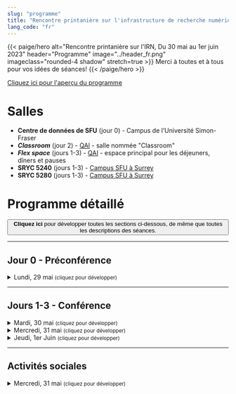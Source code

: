 ```yaml
---
slug: "programme"
title: "Rencontre printanière sur l'infrastructure de recherche numérique"
lang_code: "fr"
---
```

{{< paige/hero
    alt="Rencontre printanière sur l'IRN, Du 30 mai au 1er juin 2023"
    header="Programme"
    image="../header_fr.png"
    imageclass="rounded-4 shadow"
    stretch=true >}}
Merci à toutes et à tous pour vos idées de séances!
{{< /paige/hero >}}

<p class="text-center">
  <a class="btn btn-primary btn-lg" href="https://docs.google.com/spreadsheets/d/1pn_7ZCkrT88eSiHsjBhwtkSd2PhZ8rfzviGw2Vi6Soo/edit" role="button" aria-disabled="true">
    Cliquez ici pour l'aperçu du programme
  </a>
</p>

# Salles

* **Centre de données de SFU** (jour 0) - Campus de l’Université Simon-Fraser
* ***Classroom*** (jour 2) - [QAI](/fr/assister/#emplacement) -
  salle nommée "Classroom"
* ***Flex space*** (jours 1-3) - [QAI](/fr/assister/#emplacement) -
  espace principal pour les déjeuners, dîners et pauses
* **SRYC 5240** (jours 1-3) -
  [Campus SFU à Surrey](https://its.surrey.sfu.ca/rooms/room2.php?rid=289)
* **SRYC 5280** (jours 1-3) -
  [Campus SFU à Surrey](https://its.surrey.sfu.ca/rooms/room2.php?rid=292)

# Programme détaillé

<button class="btn text-primary" onclick="expandAll(this)">
  <strong>Cliquez ici</strong> pour développer toutes les sections ci-dessous,
  de même que toutes les descriptions des séances.
</button>

<hr />

## Jour 0 - Préconférence

<details>
  <summary class="h3">Lundi, 29 mai <small class="text-muted">(cliquez pour développer)</small></summary>
  <div class="container">
    <div class="row">
      <div class="col-2 bg-primary text-white">Heure</div>
      <div class="col-2 bg-primary text-white">Salle</div>
      <div class="col bg-primary text-white">Description</div>
    </div>
    <div class="row">
      <div class="col-2">13h à 17h</div>
      <div class="col-2 text-center"><a href="#salles">Centre de données de SFU</a></div>
      <div class="col">
        <details>
          <summary class="h4">Visite du centre de données de l’Université Simon-Fraser</summary>
          <p>
            Il s'agit d'une activité de préconférence en personne pour
            celles et ceux qui se sont inscrits avant le 17 mai.
          </p>
          <ul>
            <li>Les visites se feront en petits groupes</li>
            <li>Plus de détails à venir...</li>
          </ul>
        </details>
      </div>
    </div>
  </div>
</details>

<hr />

## Jours 1-3 - Conférence

<details>
  <summary class="h3">Mardi, 30 mai <small class="text-muted">(cliquez pour développer)</small></summary>
  <div class="container">
    <div class="row mt-2">
      <div class="col-2 bg-primary text-white">Heure</div>
      <div class="col-2 bg-primary text-white">Salle</div>
      <div class="col bg-primary text-white">
        Description (<a onclick="expand(this)">cliquez ici pour tout développer</a>)
      </div>
    </div>
    <div class="row my-3">
      <div class="col-2 text-center">8h00<br />(60 min.)</div>
      <div class="col-2 text-center"><a href="#salles">Flex space</a></div>
      <div class="col text-center"><h5>Déjeuner et enregistrement</h5></div>
    </div>
    <div class="row my-3">
      <div class="col-2 text-center">9h00<br />(15 min.)</div>
      <div class="col-2 text-center"><a href="#salles">SRYC 5280</a></div>
      <div class="col"><h4>Introduction et reconnaissance du territoire</h4></div>
    </div>
    <div class="row my-3">
      <div class="col-2 text-center">9h15<br />(15 min.)</div>
      <div class="col-2 text-center"><a href="#salles">SRYC 5280</a></div>
      <div class="col"><h4>Mot de bienvenue de George Ross</h4></div>
    </div>
    <div class="row my-3">
      <div class="col-2 text-center">9h30<br />(45 min.)</div>
      <div class="col-2 text-center"><a href="#salles">SRYC 5280</a></div>
      <div class="col">
        <details>
          <summary class="h4">Mise-à-jour des priorités du Conseil des chercheurs</summary>
          <p>
            Conférencier d’honneur : <strong>Randall Sobie, Ph. D.</strong>,
            président du Conseil des chercheurs de l’Alliance,
            Université de Victoria
          </p>
          <p><small>
            En 2021, le Conseil des chercheurs a publié une liste de priorités
            portant sur plusieurs domaines essentiels. Cette liste a par la
            suite servi à orienter les plans stratégiques de l’Alliance.
          </small></p>
          <p><small>
            Le Conseil des chercheurs a récemment réexaminé
            la liste pour en déceler les lacunes.
          </small></p>
          <p><small>
            Nous mettons la touche finale à un addenda au document initial qui
            porte sur l’infonuagique (nuages commercial et communautaire) et
            qui s’appuie sur les commentaires originaux de la communauté, sur
            le groupe de travail sur l’infonuagique, sur le groupe de travail
            du sondage sur l’infonuagique et sur les résultats du sondage.
          </small></p>
          <p><small>
            Nous réévaluons les priorités pour donner au Conseil des
            chercheurs de l'information sur la mise-en-œuvre de celles-ci
            et sur les activités qui contribueront aux réflexions dans
            d'autres domaines, comme celui des logiciels de recherche.
          </small></p>
        </details>
      </div>
    </div>
    <div class="row my-3">
      <div class="col-2 text-center">10h15<br />(30 min.)</div>
      <div class="col-2 text-center"><a href="#salles">Flex space</a></div>
      <div class="col text-center"><h5>Pause café</h5></div>
    </div>
    <div class="row my-3">
      <div class="col-2 text-center">10h45<br />(105 min.)</div>
      <div class="col-2 text-center"><a href="#salles"><strong>SRYC 5240</strong></a></div>
      <div class="col">
        <details>
          <summary class="h4">Présentation et intégration de la GDR, des LR et du CIP</summary>
          <p>Séance hybride avec un panel et division en petits groupes</p>
          <p><small>
            Lors de cette séance animée participative, des expertes et
            experts en calcul informatique de pointe (CIP) et en calcul
            de haute performance (CHP), en CIP infonuagique, en logiciels
            de recherche (LR) et en gestion des données de recherche
            (GDR) donneront un aperçu de leur « pilier » respectif.
            Le public sera ensuite divisé en petits groupes, avec
            secrétaire et porte-parole, qui auront la tâche de trouver
            au moins une idée pour faire le pont entre les piliers.
          </small></p>
        </details>
      </div>
    </div>
    <div class="row my-3">
      <div class="col-2 text-center">12h30<br />(60 min.)</div>
      <div class="col-2 text-center"><a href="#salles">Flex space</a></div>
      <div class="col text-center"><h5>Dîner</h5></div>
    </div>
    <div class="row my-3">
      <div class="col-2 text-center">13h30<br />(15 min.)</div>
      <div class="col-2 text-center"><a href="#salles">SRYC 5280</a></div>
      <div class="col">
        <details>
          <summary class="h4">Nouvelles de l’équipe nationale d’infonuagique</summary>
          <p>Conférencier: <strong>...</strong></p>
        </details>
      </div>
    </div>
    <div class="row my-3">
      <div class="col-2 text-center">13h45<br />(15 min.)</div>
      <div class="col-2 text-center"><a href="#salles">SRYC 5280</a></div>
      <div class="col">
        <details>
          <summary class="h4">Nouvelles de l’équipe nationale Globus</summary>
          <p>Conférencier: <strong>...</strong></p>
        </details>
      </div>
    </div>
    <div class="row my-3">
      <div class="col-2 text-center">14h00<br />(15 min.)</div>
      <div class="col-2 text-center"><a href="#salles">SRYC 5280</a></div>
      <div class="col">
        <details>
          <summary class="h4">Nouvelles de l’équipe nationale d’analyse de données</summary>
          <p>Conférencier: <strong>...</strong></p>
        </details>
      </div>
    </div>
    <div class="row my-3">
      <div class="col-2 text-center">14h15<br />(15 min.)</div>
      <div class="col-2 text-center"><a href="#salles">SRYC 5280</a></div>
      <div class="col">
        <details>
          <summary class="h4">Nouvelles de l’équipe nationale de recherche en sciences humaines et sociales</summary>
          <p>Conférencier: <strong>...</strong></p>
        </details>
      </div>
    </div>
    <div class="row my-3">
      <div class="col-2 text-center">14h30<br />(15 min.)</div>
      <div class="col-2 text-center"><a href="#salles">SRYC 5280</a></div>
      <div class="col">
        <details>
          <summary class="h4">Nouvelles du Conseil national de la sécurité</summary>
          <p>Conférencier: <strong>...</strong></p>
        </details>
      </div>
    </div>
    <div class="row my-3">
      <div class="col-2 text-center">14h45<br />(15 min.)</div>
      <div class="col-2 text-center"><a href="#salles">SRYC 5280</a></div>
      <div class="col">
        <details>
          <summary class="h4">Nouvelles du groupe d’experts national sur la formation en GDR</summary>
          <p>Conférencier: <strong>...</strong></p>
        </details>
      </div>
    </div>
    <div class="row my-3">
      <div class="col-2 text-center">15h00<br />(15 min.)</div>
      <div class="col-2 text-center"><a href="#salles"><strong>SRYC 5240</strong></a></div>
      <div class="col text-center"><h5>Pause thé</h5></div>
    </div>
    <div class="row my-3">
      <div class="col-2 text-center">15h15<br />(30 min.)</div>
      <div class="col-2 text-center"><a href="#salles">SRYC 5280</a></div>
      <div class="col">
        <details>
          <summary class="h4">Présentation de la GDR de l’Alliance pour la communauté de l’IRN</summary>
          <p>Séance sur la GDR</p>
          <p><small>
            Une série de courtes discussions présentera les rôles
            dans la GDR de l’Alliance, les diverses tâches effectuées et
            les liens avec l’infrastructure de recherche numérique (IRN).
          </small></p>
        </details>
      </div>
    </div>
    <div class="row my-3">
      <div class="col-2 text-center">15h45<br />(45 min.)</div>
      <div class="col-2 text-center"><a href="#salles">SRYC 5280</a></div>
      <div class="col">
        <details>
          <summary class="h4">Présentation du Conseil national de la sécurité : sécurité, logiciels et chaîne d’approvisionnement</summary>
          <p>Conférencier: <strong>...</strong></p>
          <p><small>
            Est-ce que les utilisatrices et utilisateurs de
            nos applications se font espionner par celles-ci?
            Est-ce que les clés des développeurs ont été compromises?
            Est-ce que ce progiciel contient un maliciel?
            Les restrictions de TikTok et les opinions
            provocatrices sans filtre ont récemment ranimé le
            débat sur la protection des logiciels et les mesures
            contre les attaques sur la chaîne d’approvisionnement.
            Les membres du Conseil national de la sécurité
            analyseront des enjeux d’actualité, vous prépareront à
            répondre aux questions difficiles de vos gestionnaires
            et vous offriront des conseils pratiques sur
            quoi faire dans un environnement réparti fédéré.
          </small></p>
        </details>
      </div>
    </div>
    <div class="row my-3">
      <div class="col-2 text-center">16h30<br />(15 min.)</div>
      <div class="col-2 text-center"><a href="#salles">SRYC 5280</a></div>
      <div class="col">
        <details>
          <summary class="h4">Rapports sur l’IRN</summary>
          <p>Conférencier: <strong>...</strong></p>
          <p><small>
            Nous produisons souvent des rapports et menons parfois des
            enquêtes dont les résultats vaudraient la peine d’être préservés.
            À l’époque, nombre de départements universitaires
            publiaient régulièrement des rapports techniques, ayant
            une même source, mais portant sur une foule de sujets.
            Ces rapports ne remplaçaient pas les revues scientifiques,
            et ne servaient habituellement pas à publier des thèses.
            Mais parfois, lorsqu’un groupe de recherche lance un nouveau
            logiciel, celui-ci peut être accompagné d’un rapport technique.
            Un rapport annuel de pointe d’un département pourrait
            être sous forme de rapport technique, tout comme les
            études ou les sondages qui ne conviennent pas nécessairement
            au format d’une revue scientifique universitaire.
            Je pense que c’est quelque chose que nous pourrions aussi faire.
          </small></p>
        </details>
      </div>
    </div>
    <div class="row my-3">
      <div class="col-2 text-center">16h45<br />(15 min.)</div>
      <div class="col-2 text-center"><a href="#salles">SRYC 5280</a></div>
      <div class="col">
        <details>
          <summary class="h4">Plateformes sans serveur : technologie de pointe</summary>
          <p>Conférencier: <strong>...</strong></p>
          <p><small>
            La discussion présente brièvement l’informatique
            sans serveur et l’état actuel des plateformes
            de pointe sans serveur en code source libre.
          </small></p>
        </details>
      </div>
    </div>
  </div>  <!-- Container as a table -->
</details>

<details>
  <summary class="h3">Mercredi, 31 mai <small class="text-muted">(cliquez pour développer)</small></summary>
  <div class="container">
    <div class="row mt-2">
      <div class="col-2 bg-primary text-white">Heure</div>
      <div class="col-2 bg-primary text-white">Salle</div>
      <div class="col bg-primary text-white">
        Description (<a onclick="expand(this)">cliquez ici pour tout développer</a>)
      </div>
    </div>
    <div class="row my-3">
      <div class="col-2 text-center">8h00<br />(60 min.)</div>
      <div class="col-2 text-center"><a href="#salles">Flex space</a></div>
      <div class="col text-center"><h5>Déjeuner et enregistrement</h5></div>
    </div>
    <div class="row my-3">
      <div class="col-2 text-center">9h00<br />(60 min.)</div>
      <div class="col-2 text-center"><a href="#salles">SRYC 5240</a></div>
      <div class="col">
        <details>
          <summary class="h4">What’s Digital About the Humanities?</summary>
          <p>
            Keynote speaker: <strong>Dr. Laura Estill</strong>
            (Virtually delivered)
          </p>
          <p><small>
            Even the most staid humanities researchers use
            digital resources - and the array of digital tools
            that humanists use to undertake research is as varied
            as the wide-range of humanities inquiry itself.
            In this talk, I offer some examples of how humanities research
            is necessarily digital today, drawing on my area of study,
            Shakespeare.
            I’ll discuss digital editions and digital projects
            about Shakespeare, showing how they affect the kinds
            of research questions we are able to ask.
            I’ll conclude by introducing a small digital project I co-edit
            - DEx: A Database of Dramatic Extracts - to show how a single
            digital project can address multiple research problems.
            Ultimately, scholarship that relies only on analog sources
            will be necessarily incomplete and inaccurate.
            Digital is not just how we undertake the most basic research today;
            it’s how we do better research altogether.
          </small></p>
        </details>
      </div>
    </div>
    <div class="row my-3">
      <div class="col-2 text-center">10h00<br />(30 min.)</div>
      <div class="col-2 text-center"><a href="#salles">Flex space</a></div>
      <div class="col text-center"><h5>Pause café</h5></div>
    </div>
    <div class="row my-3">
      <div class="col-2 text-center">10h30<br />(45 min.)</div>
      <div class="col-2 text-center"><a href="#salles">SRYC 5240</a></div>
      <div class="col">
        <details>
          <summary class="h4">Explorations in Cloud</summary>
          <p>Speaker: <strong>TBD</strong></p>
          <p><small>
            Overview of the cloud technology landscape, plus a dive into
            commerical and community cloud pilots being run at UVic and UBC.
          </small></p>
        </details>
      </div>
    </div>
    <div class="row my-3">
      <div class="col-2 text-center">11h15<br />(30 min.)</div>
      <div class="col-2 text-center"><a href="#salles">SRYC 5240</a></div>
      <div class="col">
        <details>
          <summary class="h4">The Tri-Agency Research Data Management (RDM) Policy, two years in</summary>
          <p>Speaker: <strong>TBD</strong></p>
          <p><small>
            In this presentation, representatives of the agencies
            will provide an update on each of the three pillars
            of the Tri-Agency Research Data Management (RDM) Policy --
            1) institutional strategies;
            2) data management plans;
            3) data deposit.
            While this policy focuses on RDM,
            this session will be of interest to a broad audience.
          </small></p>
        </details>
      </div>
    </div>
    <div class="row my-3">
      <div class="col-2 text-center">11h45<br />(30 min.)</div>
      <div class="col-2 text-center"><a href="#salles">SRYC 5240</a></div>
      <div class="col">
        <details>
          <summary class="h4">From GenAP to the UseGalaxy.ca initiative</summary>
          <p>Speaker: <strong>TBD</strong></p>
          <p><small>
            This presentation will introduce the UseGalaxy.ca initiative
            that will succeed and gradually replace GenAP.ca.
            GenAP is a platform that has been in operation since 2015
            and has helped hundreds of Canadian researchers and
            students from the Medicine and Life sciences communities.
            It has been supported over the years in various
            ways by Calcul Québec, Calcul Canada (Alliance),
            Genome Canada, Canarie and the CFI (Cyberinfrastructures).
          </small></p>
        </details>
      </div>
    </div>
    <div class="row my-3">
      <div class="col-2 text-center">12h15<br />(60 min.)</div>
      <div class="col-2 text-center"><a href="#salles">Flex space</a></div>
      <div class="col text-center"><h5>Dîner</h5></div>
    </div>
    <div class="row my-3">
      <div class="col-2 text-center">13h15<br />(180 min.)</div>
      <div class="col-2 text-center"><a href="#salles"><strong>Classroom</strong></a></div>
      <div class="col">
        <details>
          <summary class="h4">Introduction to OpenSearch Workshop</summary>
          <p>Important notes:</p>
          <ul>
            <li>This is an in-person session, in English only;</li>
            <li>Participants must bring their own laptop;</li>
            <li>Attendance is limited.</li>
          </ul>
          <p>
            Due to limited availability,
            <a href="https://docs.google.com/spreadsheets/d/1didmfwyFCCwQY2Q4BLHAhr1PwNjP2uqLtA-gqs57vS8">
              <strong>please only sign up</strong></a>
            if you are certain you will attend.</p>
        </details>
      </div>
    </div>
    <div class="row my-3">
      <div class="col-2 text-center">13h15<br />(60 min.)</div>
      <div class="col-2 text-center"><a href="#salles">SRYC 5240</a></div>
      <div class="col">
        <details>
          <summary class="h4">RDM Network of Experts</summary>
          <p>Expert Group Lightning Talks hosted by Chairs</p>
          <p><small>
            The Alliance RDM Network of Experts (NoE) is a Canada-wide
            collaboration of RDM and RDM-aligned professionals that
            continues to play an integral role in the Canadian RDM ecosystem.
            This session includes updates from a selection of
            NoE Expert Group Chairs:
            Research Intelligence EG;
            Data Management Planning EG;
            Discovery & Metadata EG;
            Curation EG;
            National Training EG.
          </small></p>
        </details>
      </div>
    </div>
    <div class="row my-3">
      <div class="col-2 text-center">14h15<br />(15 min.)</div>
      <div class="col-2 text-center"><a href="#salles">SRYC 5240</a></div>
      <div class="col">
        <details>
          <summary class="h4">The Research Data Alliance (RDA): Enriching RDM in Canada, the Americas, and Globally</summary>
          <p>Speaker: <strong>TBD</strong></p>
          <p><small>
            The RDA celebrated their 10th anniversary in
            March of this year, and by all metrics this
            global RDM community has been a great success.
            This session will highlight opportunities to enrich
            the RDM landscape in Canada by getting involved with RDA in Canada,
            RDA of the Americas, and RDA International, as well as how
            RDA is intersecting with ARC and Research Software communities.
            The session would be of interest to a broad audience.
          </small></p>
        </details>
      </div>
    </div>
    <div class="row my-3">
      <div class="col-2 text-center">14h30<br />(15 min.)</div>
      <div class="col-2 text-center"><a href="#salles">SRYC 5240</a></div>
      <div class="col">
        <details>
          <summary class="h4">The Impact of Canadian DRI</summary>
          <p>Speaker: <strong>TBD</strong></p>
          <p><small>
            The Alliance and other DRI funders are interested
            in the question of the impact of their investments,
            but this can be a very challenging issue to get good data on.
            A recent and diverse group called the Analysis of Canadian Research
            Publications WG has been formed to determine how we can use
            research publications and other outputs to understand DRI impacts.
            The session will describe the multistakeholder community
            that is involved, the approaches (including the use of AI),
            and the questions that are being asked to drive the discussion.
            The session would be of interest to a broad audience.
          </small></p>
        </details>
      </div>
    </div>
    <div class="row my-3">
      <div class="col-2 text-center">14h45<br />(30 min.)</div>
      <div class="col-2 text-center"><a href="#salles">Flex space</a></div>
      <div class="col text-center"><h5>Pause thé</h5></div>
    </div>
    <div class="row my-3">
      <div class="col-2 text-center">15h15<br />(30 min.)</div>
      <div class="col-2 text-center"><a href="#salles">SRYC 5240</a></div>
      <div class="col">
        <details>
          <summary class="h4">Alliance Data Champions Pilot Project</summary>
          <p>Speaker: <strong>TBD</strong></p>
          <p><small>
            This session provides an overview of the Alliance Data Champions
            Pilot project, which provided funding to 18 groups across Canada
            to help them lead the culture shift towards good RDM practices.
            The talk will include the purpose of the pilot, highlights
            of specific projects and initiatives, as well as next steps.
          </small></p>
        </details>
      </div>
    </div>
    <div class="row my-3">
      <div class="col-2 text-center">15h45<br />(30 min.)</div>
      <div class="col-2 text-center"><a href="#salles">SRYC 5240</a></div>
      <div class="col">
        <details>
          <summary class="h4">McMaster’s Digital Research Commons Pilot: Building a more connected, capable, and researcher-focused approach to digital research support</summary>
          <p>Speaker: <strong>TBD</strong></p>
          <p><small>
            The Digital Research Commons Pilot (DRCP) is a new joint
            three-year initiative at McMaster by the library,
            the research office, and university IT.
            It aspires to improve access to digital systems, services,
            software, and training for researchers across the institution
            using a more connected and researcher-focused approach.
            The DRCP aims to build into and around existing digital support
            for researchers so that researchers can easily find
            and use the services, systems, training,
            and resources they need to succeed in their research;
            and service providers and support units can collaborate
            to identify support gaps and develop complementary
            and shared services that meet diverse needs across campus.
          </small></p>
        </details>
      </div>
    </div>
    <div class="row my-3">
      <div class="col-2 text-center">16h15<br />(60 min.)</div>
      <div class="col-2 text-center">TBD</div>
      <div class="col">
        <details>
          <summary class="h4">Vendor-Presented Comedy Special Speaker</summary>
          <p>Speaker: <strong>Patrick Maliha</strong> (In-person Only)</p>
        </details>
      </div>
    </div>
  </div>  <!-- Container as a table -->
</details>

<details>
  <summary class="h3">Jeudi, 1er Juin <small class="text-muted">(cliquez pour développer)</small></summary>
  <div class="container">
    <div class="row mt-2">
      <div class="col-2 bg-primary text-white">Heure</div>
      <div class="col-2 bg-primary text-white">Salle</div>
      <div class="col bg-primary text-white">
        Description (<a onclick="expand(this)">cliquez ici pour tout développer</a>)
      </div>
    </div>
    <div class="row my-3">
      <div class="col-2 text-center">8h00<br />(60 min.)</div>
      <div class="col-2 text-center"><a href="#salles">Flex space</a></div>
      <div class="col text-center"><h5>Déjeuner et enregistrement</h5></div>
    </div>
    <div class="row my-3">
      <div class="col-2 text-center">9h00<br />(60 min.)</div>
      <div class="col-2 text-center"><a href="#salles">SRYC 5280</a></div>
      <div class="col">
        <details>
          <summary class="h4">Understanding your community's view on the current status of DRI support</summary>
          <p>
            Keynote speaker: <strong>Patrick Schmitz</strong>
            (Virtually delivered)
          </p>
          <p><small>More details soon...</small></p>
        </details>
      </div>
    </div>
    <div class="row my-3">
      <div class="col-2 text-center">10h00<br />(30 min.)</div>
      <div class="col-2 text-center"><a href="#salles">Flex space</a></div>
      <div class="col text-center"><h5>Pause café</h5></div>
    </div>
    <div class="row my-3">
      <div class="col-2 text-center">10h30<br />(30 min.)</div>
      <div class="col-2 text-center"><a href="#salles">SRYC 5280</a></div>
      <div class="col">
        <details>
          <summary class="h4">Latest Trends in GPU hardware</summary>
          <p>Speakers: <strong>TBD</strong></p>
          <p><small>
            We are about to have a system refresh,
            with hardware likely being purchased in early 2024.
            This session would discuss the latest trends in GPU hardware,
            with particular focus on what will be available for purchase
            in that time frame.
          </small></p>
        </details>
      </div>
    </div>
    <div class="row my-3">
      <div class="col-2 text-center">10h30<br />(15 min.)</div>
      <div class="col-2 text-center"><a href="#salles"><strong>SRYC 5240</strong></a></div>
      <div class="col">
        <details>
          <summary class="h4">ACENET Training: A collaborative success</summary>
          <p>Speaker: <strong>TBD</strong></p>
          <p><small>
            Join us for this brief review of ACENET's training
            journey as we’ve tried to solve some common challenges.
            Our small, but geographically dispersed Atlantic Canadian
            research community, training needs across many disciplines,
            and a small team of research consultants to respond to
            those needs combine to create a challenging environment,
            particularly when faced with growing demand.
            Over the past number of years, we’ve strategically
            found some ways to address these challenges,
            and the results have been dramatic.
          </small></p>
        </details>
      </div>
    </div>
    <div class="row my-3">
      <div class="col-2 text-center">10h45<br />(15 min.)</div>
      <div class="col-2 text-center"><a href="#salles"><strong>SRYC 5240</strong></a></div>
      <div class="col">
        <details>
          <summary class="h4">The instruments for advanced research computing are here, but are researchers ready?</summary>
          <p>Speaker: <strong>TBD</strong></p>
          <p><small>
            The current times are exciting: we are witnessing a
            growth of computing power while the open source
            community is vigorously building impressive machine
            learning and scientific programming tools.
          </small></p>
          <p><small>
            This boom of hardware and software assets
            cannot however translate into research if graduate
            students aren't able to take advantage of it.
            Curricula often lack training pertinent
            to the use of such resources.
            Worse yet, in many fields faculties and PIs
            don't have the necessary background to help
            their students with high-performance programming.
            The training team at Simon Fraser University
            Research Computing Group aims to fill this gap
            in the West on behalf of the Alliance and
            all Western Canadian universities.
          </small></p>
          <p><small>
            This talk will present an overview of the training we provide,
            from introductory skill sets for researchers new to ARC
            and HPC to advanced topics in parallel programming.
          </small></p>
        </details>
      </div>
    </div>
    <div class="row my-3">
      <div class="col-2 text-center">11h00<br />(45 min.)</div>
      <div class="col-2 text-center"><a href="#salles">SRYC 5280</a></div>
      <div class="col">
        <details>
          <summary class="h4">Introduction to C++ Parallel Algorithms</summary>
          <p>Speaker: <strong>Paul Preney</strong></p>
          <p><small>
            This short, approximately 30 minute + 15 minutes for questions,
            staff-to-staff presentation will present how one can easily
            write efficient multithreaded C++ code using C++ parallel
            algorithms (including with multidimensional arrays) and
            exploit the use of such on CPU cores and on NVIDIA GPUs.
          </small></p>
          <p><small>
            As this is a short presentation, should one wish to learn more
            in the near future consider interacting with the presenter
            directly (e.g., Slack or email), requesting the presentation
            slides and code, and/or attending the Compute Ontario 2023
            Summer School course "Modern C++ Parallel Programming".
            The accelerators working group (#accelerators-discuss
            in Slack) may also host some presentations on this
            and other items in the fall of 2023 as well.
          </small></p>
        </details>
      </div>
    </div>
    <div class="row my-3">
      <div class="col-2 text-center">11h00<br />(45 min.)</div>
      <div class="col-2 text-center"><a href="#salles"><strong>SRYC 5240</strong></a></div>
      <div class="col">
        <details>
          <summary class="h4">Access Limited Data Discovery Working Group</summary>
          <p>Speaker: <strong>TBD</strong></p>
          <p><small>
            The ability to find and access restricted data for
            research remains a challenge for researchers,
            and is especially true in a Canadian context.
            To address the low adoption of metadata standards,
            a national team of data discovery and sharing experts
            reviewed and extracted metadata elements from each
            restricted health data source to identify commonalities
            in how they describe their data for discovery, and what
            information they require if a data access request is made.
          </small></p>
          <p><small>
            This session will share the evaluation result, recommend
            strategies for the future adoption and harmonization of metadata
            for restricted data in Canada, and engage attendees in a
            discussion of how to best address this issue on a national scale.
          </small></p>
        </details>
      </div>
    </div>
    <div class="row my-3">
      <div class="col-2 text-center">11h45<br />(45 min.)</div>
      <div class="col-2 text-center"><a href="#salles">SRYC 5280</a></div>
      <div class="col">
        <details>
          <summary class="h4">Vault and SSH with short lived certs</summary>
          <p>Speaker: <strong>TBD</strong></p>
          <p><small>
            More details soon...
          </small></p>
        </details>
      </div>
    </div>
    <div class="row my-3">
      <div class="col-2 text-center">11h45<br />(15 min.)</div>
      <div class="col-2 text-center"><a href="#salles"><strong>SRYC 5240</strong></a></div>
      <div class="col">
        <details>
          <summary class="h4">Next Steps - Learning from a community-led survey of Canadian Dataverse administrators</summary>
          <p>Speaker: <strong>TBD</strong></p>
          <p><small>
            This presentation will discuss the survey of Canadian Dataverse
            administrators, including what was learned about institutional
            context, demographics, service models and collection policies,
            experiences using the Dataverse software, and perceptions of
            the emerging national community of Dataverse administrators.
            Presenters will engage our DRI colleagues in
            discussion and for potential collaborations.
          </small></p>
        </details>
      </div>
    </div>
    <div class="row my-3">
      <div class="col-2 text-center">12h00<br />(30 min.)</div>
      <div class="col-2 text-center"><a href="#salles"><strong>SRYC 5240</strong></a></div>
      <div class="col">
        <details>
          <summary class="h4">PaaS: Collecting puzzle pieces</summary>
          <p>Speaker: <strong>TBD</strong></p>
          <p><small>
            This series of lightning talks showcases several
            Platform as a Service (PaaS) projects "Puzzle pieces"
            currently underway in the Alliance ecosystem.
            Some of them are side projects or pilots, but each has something
            unique to bring to the discussion of the larger vision of PaaS.
          </small></p>
        </details>
      </div>
    </div>
    <div class="row my-3">
      <div class="col-2 text-center">12h30<br />(60 min.)</div>
      <div class="col-2 text-center"><a href="#salles">Flex space</a></div>
      <div class="col text-center"><h5>Dîner</h5></div>
    </div>
    <div class="row my-3">
      <div class="col-2 text-center">13h30<br />(60 min.)</div>
      <div class="col-2 text-center"><a href="#salles">SRYC 5280</a></div>
      <div class="col">
        <details>
          <summary class="h4">Inclusion, Diversity, Equity & Accessibility Actionable Ideas Session</summary>
          <p>This is a panel session.</p>
        </details>
      </div>
    </div>
    <div class="row my-3">
      <div class="col-2 text-center">14h30<br />(30 min.)</div>
      <div class="col-2 text-center"><a href="#salles">SRYC 5280</a></div>
      <div class="col">
        <details>
          <summary class="h4">Closing Remarks</summary>
          <p>Speakers: <strong>TBD</strong></p>
          <p><small>La rencontre printanière sur l'IRN se termine à 15h.</small></p>
        </details>
      </div>
    </div>
  </div>  <!-- Container as a table -->
</details>

<hr />

## Activités sociales

<details>
  <summary class="h3">Mercredi, 31 mai <small class="text-muted">(cliquez pour développer)</small></summary>
  <div class="container">
    <div class="row mt-2">
      <div class="col-2 bg-primary text-white">Heure</div>
      <div class="col-2 bg-primary text-white">Lieu</div>
      <div class="col bg-primary text-white">Description</div>
    </div>
    <div class="row my-3">
      <div class="col-2 text-center">18h à 21h</div>
      <div class="col-2 text-center">TBD</div>
      <div class="col">
        <h4>Souper d'équipe</h4>
        <p>Plus de détails à venir...</p>
      </div>
    </div>
  </div>  <!-- Container as a table -->
</details>

<script>
  function expandAll(text_button) {
    let all_details = document.getElementsByTagName("details");
    for (let details of all_details) {
      details.setAttribute("open", "")
    }
    text_button.onclick = function() { collapseAll(text_button); }
  }
  function collapseAll(text_button) {
    let all_details = document.getElementsByTagName("details");
    for (let details of all_details) {
      details.removeAttribute("open")
    }
    text_button.onclick = function() { expandAll(text_button); }
  }
  function expand(header) {
    let all_details = header.parentNode.parentNode.parentNode.getElementsByTagName("details")
    for (let details of all_details) {
      details.setAttribute("open", "")
    }
    header.text = "cliquez ici pour tout fermer"
    header.onclick = function() { collapse(header); }
  }
  function collapse(header) {
    let all_details = header.parentNode.parentNode.parentNode.getElementsByTagName("details")
    for (let details of all_details) {
      details.removeAttribute("open")
    }
    header.text = "cliquez ici pour tout développer"
    header.onclick = function() { expand(header); }
  }
</script>
